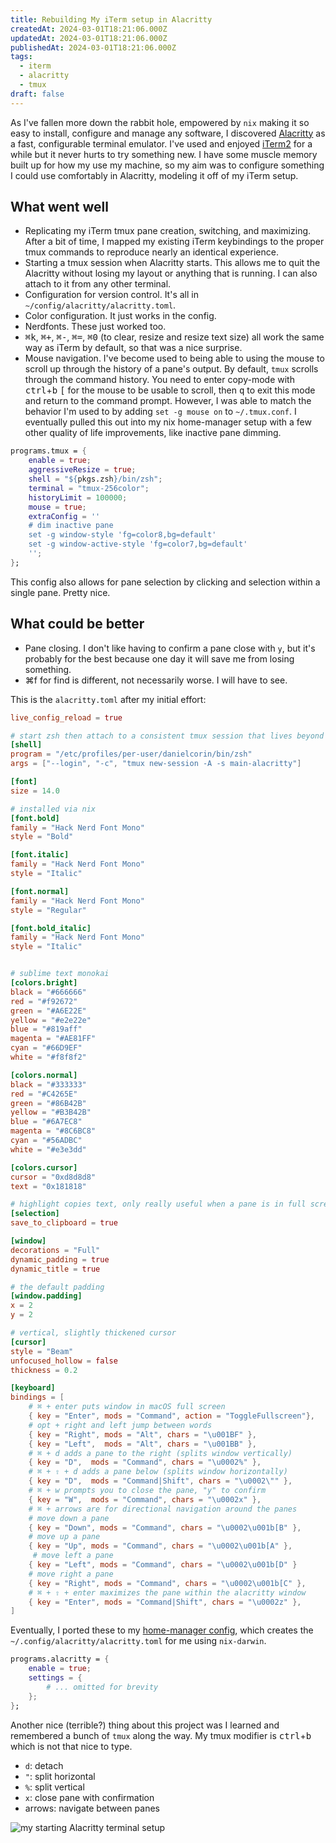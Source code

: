 ```yaml
---
title: Rebuilding My iTerm setup in Alacritty
createdAt: 2024-03-01T18:21:06.000Z
updatedAt: 2024-03-01T18:21:06.000Z
publishedAt: 2024-03-01T18:21:06.000Z
tags:
  - iterm
  - alacritty
  - tmux
draft: false
---
```


As I've fallen more down the rabbit hole, empowered by `nix` making it so easy to install, configure and manage any software, I discovered [Alacritty](https://github.com/alacritty/alacritty) as a fast, configurable terminal emulator.
I've used and enjoyed [iTerm2](https://iterm2.com/) for a while but it never hurts to try something new.
I have some muscle memory built up for how my use my machine, so my aim was to configure something I could use comfortably in Alacritty, modeling it off of my iTerm setup.

## What went well

- Replicating my iTerm tmux pane creation, switching, and maximizing. After a bit of time, I mapped my existing iTerm keybindings to the proper tmux commands to reproduce nearly an identical experience.
- Starting a tmux session when Alacritty starts. This allows me to quit the Alacritty without losing my layout or anything that is running. I can also attach to it from any other terminal.
- Configuration for version control. It's all in `~/config/alacritty/alacritty.toml`.
- Color configuration. It just works in the config.
- Nerdfonts. These just worked too.
- <kbd>⌘k</kbd>, <kbd>⌘+</kbd>, <kbd>⌘-</kbd>, <kbd>⌘=</kbd>, <kbd>⌘0</kbd> (to clear, resize and resize text size) all work the same way as iTerm by default, so that was a nice surprise.
- Mouse navigation. I've become used to being able to using the mouse to scroll up through the history of a pane's output. By default, `tmux` scrolls through the command history. You need to enter copy-mode with <kbd>ctrl</kbd>+<kbd>b</kbd> <kbd>[</kbd> for the mouse to be usable to scroll, then <kbd>q</kbd> to exit this mode and return to the command prompt. However, I was able to match the behavior I'm used to by adding `set -g mouse on` to `~/.tmux.conf`. I eventually pulled this out into my nix home-manager setup with a few other quality of life improvements, like inactive pane dimming.

```nix
programs.tmux = {
    enable = true;
    aggressiveResize = true;
    shell = "${pkgs.zsh}/bin/zsh";
    terminal = "tmux-256color";
    historyLimit = 100000;
    mouse = true;
    extraConfig = ''
    # dim inactive pane
    set -g window-style 'fg=color8,bg=default'
    set -g window-active-style 'fg=color7,bg=default'
    '';
};
```

This config also allows for pane selection by clicking and selection within a single pane. Pretty nice.

## What could be better

- Pane closing. I don't like having to confirm a pane close with `y`, but it's probably for the best because one day it will save me from losing something.
- <kdb>⌘f</kbd> for find is different, not necessarily worse. I will have to see.

This is the `alacritty.toml` after my initial effort:

```toml
live_config_reload = true

# start zsh then attach to a consistent tmux session that lives beyond quitting the app
[shell]
program = "/etc/profiles/per-user/danielcorin/bin/zsh"
args = ["--login", "-c", "tmux new-session -A -s main-alacritty"]

[font]
size = 14.0

# installed via nix
[font.bold]
family = "Hack Nerd Font Mono"
style = "Bold"

[font.italic]
family = "Hack Nerd Font Mono"
style = "Italic"

[font.normal]
family = "Hack Nerd Font Mono"
style = "Regular"

[font.bold_italic]
family = "Hack Nerd Font Mono"
style = "Italic"


# sublime text monokai
[colors.bright]
black = "#666666"
red = "#f92672"
green = "#A6E22E"
yellow = "#e2e22e"
blue = "#819aff"
magenta = "#AE81FF"
cyan = "#66D9EF"
white = "#f8f8f2"

[colors.normal]
black = "#333333"
red = "#C4265E"
green = "#86B42B"
yellow = "#B3B42B"
blue = "#6A7EC8"
magenta = "#8C6BC8"
cyan = "#56ADBC"
white = "#e3e3dd"

[colors.cursor]
cursor = "0xd8d8d8"
text = "0x181818"

# highlight copies text, only really useful when a pane is in full screen unless selection isn't multi-line
[selection]
save_to_clipboard = true

[window]
decorations = "Full"
dynamic_padding = true
dynamic_title = true

# the default padding
[window.padding]
x = 2
y = 2

# vertical, slightly thickened cursor
[cursor]
style = "Beam"
unfocused_hollow = false
thickness = 0.2

[keyboard]
bindings = [
    # ⌘ + enter puts window in macOS full screen
    { key = "Enter", mods = "Command", action = "ToggleFullscreen"},
    # opt + right and left jump between words
    { key = "Right", mods = "Alt", chars = "\u001BF" },
    { key = "Left",  mods = "Alt", chars = "\u001BB" },
    # ⌘ + d adds a pane to the right (splits window vertically)
    { key = "D",  mods = "Command", chars = "\u0002%" },
    # ⌘ + ⇧ + d adds a pane below (splits window horizontally)
    { key = "D",  mods = "Command|Shift", chars = "\u0002\"" },
    # ⌘ + w prompts you to close the pane, "y" to confirm
    { key = "W",  mods = "Command", chars = "\u0002x" },
    # ⌘ + arrows are for directional navigation around the panes
    # move down a pane
    { key = "Down", mods = "Command", chars = "\u0002\u001b[B" },
    # move up a pane
    { key = "Up", mods = "Command", chars = "\u0002\u001b[A" },
     # move left a pane
    { key = "Left", mods = "Command", chars = "\u0002\u001b[D" }
    # move right a pane
    { key = "Right", mods = "Command", chars = "\u0002\u001b[C" },
    # ⌘ + ⇧ + enter maximizes the pane within the alacritty window
    { key = "Enter", mods = "Command|Shift", chars = "\u0002z" },
]
```

Eventually, I ported these to my [home-manager config](https://github.com/danielcorin/nix-config/blob/main/home.nix), which creates the `~/.config/alacritty/alacritty.toml` for me using `nix-darwin`.

```nix
programs.alacritty = {
    enable = true;
    settings = {
        # ... omitted for brevity
    };
};
```

Another nice (terrible?) thing about this project was I learned and remembered a bunch of `tmux` along the way.
My tmux modifier is <kbd>ctrl</kbd>+<kbd>b</kbd> which is not that nice to type.

- `d`: detach
- `"`: split horizontal
- `%`: split vertical
- `x`: close pane with confirmation
- arrows: navigate between panes

![my starting Alacritty terminal setup](/img/til/alacritty/alacritty.png)
